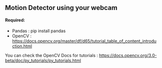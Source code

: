 ## Motion Detector using your webcam

#### Required:
- Pandas : pip install pandas
- OpenCV : https://docs.opencv.org/master/df/d65/tutorial_table_of_content_introduction.html

You can check the OpenCV Docs for tutorials : https://docs.opencv.org/3.0-beta/doc/py_tutorials/py_tutorials.html
